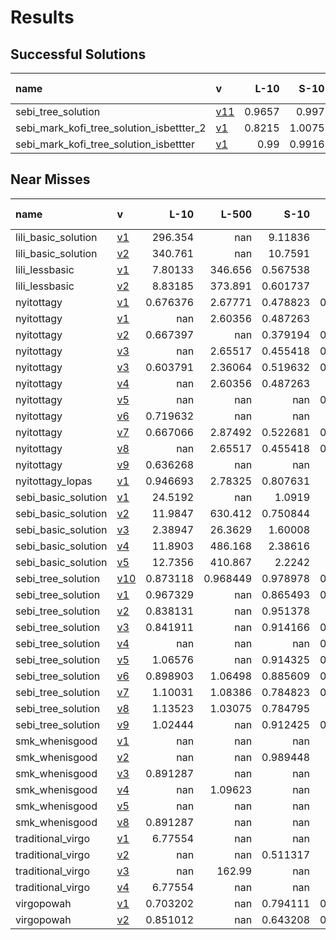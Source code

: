 # Results

## Successful Solutions

| name                                     | v                           |   L-10 |   S-10 |   S-1000 |   L-500 |   XL-5000 |   Total time |
|:-----------------------------------------|:----------------------------|-------:|-------:|---------:|--------:|----------:|-------------:|
| sebi_tree_solution                       | [v11](../../commit/f5184f4) | 0.9657 | 0.997  |   0.9053 |  1.0262 |    2.9965 |       6.8908 |
| sebi_mark_kofi_tree_solution_isbettter_2 | [v1](../../commit/86576c8)  | 0.8215 | 1.0075 |   1.18   |  1.1704 |    2.8261 |       7.0055 |
| sebi_mark_kofi_tree_solution_isbettter   | [v1](../../commit/a6bdaac)  | 0.99   | 0.9916 |   1.0083 |  0.9256 |    3.7755 |       7.6911 |

## Near Misses

| name                | v                           |       L-10 |      L-500 |       S-10 |     S-1000 |   XL-5000 |
|:--------------------|:----------------------------|-----------:|-----------:|-----------:|-----------:|----------:|
| lili_basic_solution | [v1](../../commit/07a3e46)  | 296.354    | nan        |   9.11836  | 717.327    | nan       |
| lili_basic_solution | [v2](../../commit/22adf02)  | 340.761    | nan        |  10.7591   | 729.522    | nan       |
| lili_lessbasic      | [v1](../../commit/be983ae)  |   7.80133  | 346.656    |   0.567538 |  15.4641   | nan       |
| lili_lessbasic      | [v2](../../commit/dbd5cee)  |   8.83185  | 373.891    |   0.601737 |  18.5616   | nan       |
| nyitottagy          | [v1](../../commit/265c45e)  |   0.676376 |   2.67771  |   0.478823 |   0.515898 | nan       |
| nyitottagy          | [v1](../../commit/5b6ba66)  | nan        |   2.60356  |   0.487263 | nan        | nan       |
| nyitottagy          | [v2](../../commit/788323f)  |   0.667397 | nan        |   0.379194 |   0.452332 | nan       |
| nyitottagy          | [v3](../../commit/292e28f)  | nan        |   2.65517  |   0.455418 |   0.506347 | nan       |
| nyitottagy          | [v3](../../commit/c8ad45c)  |   0.603791 |   2.36064  |   0.519632 |   0.448809 | nan       |
| nyitottagy          | [v4](../../commit/5b6ba66)  | nan        |   2.60356  |   0.487263 | nan        | nan       |
| nyitottagy          | [v5](../../commit/191e932)  | nan        | nan        | nan        |   0.497181 | nan       |
| nyitottagy          | [v6](../../commit/70d4d85)  |   0.719632 | nan        | nan        | nan        | nan       |
| nyitottagy          | [v7](../../commit/9104e6b)  |   0.667066 |   2.87492  |   0.522681 |   0.652182 | nan       |
| nyitottagy          | [v8](../../commit/292e28f)  | nan        |   2.65517  |   0.455418 |   0.506347 | nan       |
| nyitottagy          | [v9](../../commit/bb26b41)  |   0.636268 | nan        | nan        | nan        | nan       |
| nyitottagy_lopas    | [v1](../../commit/0b6a733)  |   0.946693 |   2.78325  |   0.807631 |   1.02     | nan       |
| sebi_basic_solution | [v1](../../commit/eaca833)  |  24.5192   | nan        |   1.0919   |  41.5967   | nan       |
| sebi_basic_solution | [v2](../../commit/3371540)  |  11.9847   | 630.412    |   0.750844 |  27.2496   | nan       |
| sebi_basic_solution | [v3](../../commit/fe517a0)  |   2.38947  |  26.3629   |   1.60008  |   3.56721  | nan       |
| sebi_basic_solution | [v4](../../commit/51edc94)  |  11.8903   | 486.168    |   2.38616  |  25.2112   | nan       |
| sebi_basic_solution | [v5](../../commit/c1e2c40)  |  12.7356   | 410.867    |   2.2242   |  22.6535   | nan       |
| sebi_tree_solution  | [v10](../../commit/0ad7798) |   0.873118 |   0.968449 |   0.978978 |   0.750954 | nan       |
| sebi_tree_solution  | [v1](../../commit/c6e88f0)  |   0.967329 | nan        |   0.865493 |   0.885463 | nan       |
| sebi_tree_solution  | [v2](../../commit/987dfec)  |   0.838131 | nan        |   0.951378 |   1.39613  | nan       |
| sebi_tree_solution  | [v3](../../commit/e966f24)  |   0.841911 | nan        |   0.914166 |   0.940104 | nan       |
| sebi_tree_solution  | [v4](../../commit/b4221d7)  | nan        | nan        | nan        |   0.839791 | nan       |
| sebi_tree_solution  | [v5](../../commit/bba55ef)  |   1.06576  | nan        |   0.914325 |   0.924512 | nan       |
| sebi_tree_solution  | [v6](../../commit/6fb390f)  |   0.898903 |   1.06498  |   0.885609 |   0.986124 | nan       |
| sebi_tree_solution  | [v7](../../commit/1315fff)  |   1.10031  |   1.08386  |   0.784823 |   0.815491 | nan       |
| sebi_tree_solution  | [v8](../../commit/d1d2cbe)  |   1.13523  |   1.03075  |   0.784795 |   1.13577  | nan       |
| sebi_tree_solution  | [v9](../../commit/4a92f55)  |   1.02444  | nan        |   0.912425 |   0.836722 | nan       |
| smk_whenisgood      | [v1](../../commit/1791b69)  | nan        | nan        | nan        |   1.08504  | nan       |
| smk_whenisgood      | [v2](../../commit/cdeae11)  | nan        | nan        |   0.989448 | nan        | nan       |
| smk_whenisgood      | [v3](../../commit/292e28f)  |   0.891287 | nan        | nan        | nan        | nan       |
| smk_whenisgood      | [v4](../../commit/12cd623)  | nan        |   1.09623  | nan        | nan        | nan       |
| smk_whenisgood      | [v5](../../commit/7d82fcf)  | nan        | nan        | nan        | nan        |   2.89268 |
| smk_whenisgood      | [v8](../../commit/292e28f)  |   0.891287 | nan        | nan        | nan        | nan       |
| traditional_virgo   | [v1](../../commit/5b6ba66)  |   6.77554  | nan        | nan        |   7.1553   | nan       |
| traditional_virgo   | [v2](../../commit/f13d3e5)  | nan        | nan        |   0.511317 | nan        | nan       |
| traditional_virgo   | [v3](../../commit/dbdd9ce)  | nan        | 162.99     | nan        | nan        | nan       |
| traditional_virgo   | [v4](../../commit/5b6ba66)  |   6.77554  | nan        | nan        |   7.1553   | nan       |
| virgopowah          | [v1](../../commit/2dbc7e7)  |   0.703202 | nan        |   0.794111 |   0.628813 | nan       |
| virgopowah          | [v2](../../commit/4d03f1c)  |   0.851012 | nan        |   0.643208 |   0.733836 | nan       |